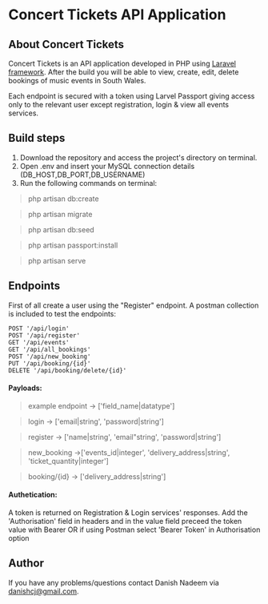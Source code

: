 # Concert Tickets API Application

## About Concert Tickets

Concert Tickets is an API application developed in PHP using [Laravel framework](). After the build you will be able to view, create, edit, delete bookings of music events in South Wales.

Each endpoint is secured with a token using Larvel Passport giving access only to the relevant user except registration, login & view all events services.


## Build steps

1.  Download the repository and access the project's directory on terminal.
2.  Open .env and insert your MySQL connection details (DB_HOST,DB_PORT,DB_USERNAME)
3.  Run the following commands on terminal:

> php artisan db:create

> php artisan migrate

> php artisan db:seed

> php artisan passport:install

> php artisan serve


## Endpoints

First of all create a user using the "Register" endpoint.
A postman collection is included to test the endpoints:

    POST '/api/login'
    POST '/api/register'
    GET '/api/events'
    GET '/api/all_bookings'
    POST '/api/new_booking'
    PUT '/api/booking/{id}'
    DELETE '/api/booking/delete/{id}'
#### Payloads:
> example endpoint -> ['field_name|datatype']

> login -> ['email|string', 'password|string']

> register -> ['name|string', 'email"string', 'password|string']

> new_booking ->['events_id|integer', 'delivery_address|string', 'ticket_quantity|integer']

> booking/{id} -> ['delivery_address|string']


#### Authetication:
A token is returned on Registration & Login services' responses.
Add the 'Authorisation' field in headers and in the value field preceed the token value with Bearer OR if using Postman select 'Bearer Token' in Authorisation option

## Author

If you have any problems/questions contact Danish Nadeem via [danishcj@gmail.com](mailto:danishcj@gmail.com).

